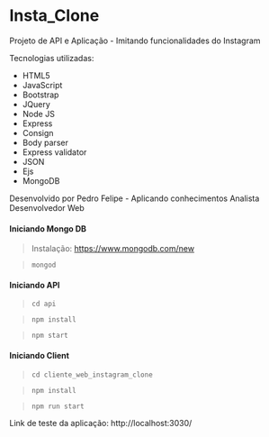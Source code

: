 # Insta_Clone

Projeto de API e Aplicação - Imitando funcionalidades do Instagram

Tecnologias utilizadas:
* HTML5
* JavaScript
* Bootstrap
* JQuery
* Node JS
* Express
* Consign
* Body parser
* Express validator
* JSON
* Ejs
* MongoDB


Desenvolvido por Pedro Felipe - Aplicando conhecimentos Analista Desenvolvedor Web



#### Iniciando Mongo DB

 > Instalação: https://www.mongodb.com/new
 
 > ```mongod```

#### Iniciando API

> ```cd api```

> ```npm install```

> ```npm start```

#### Iniciando Client

> ```cd cliente_web_instagram_clone```

> ```npm install```

> ```npm run start```

Link de teste da aplicação: http://localhost:3030/



